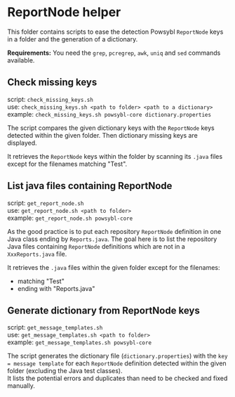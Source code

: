 # ReportNode helper

This folder contains scripts to ease the detection Powsybl `ReportNode` keys in a folder and the generation of a dictionary.

**Requirements:**
You need the `grep`, `pcregrep`, `awk`, `uniq` and `sed` commands available.

## Check missing keys

script: `check_missing_keys.sh`  
use: `check_missing_keys.sh <path to folder> <path to a dictionary>`  
example: `check_missing_keys.sh powsybl-core dictionary.properties`

The script compares the given dictionary keys with the `ReportNode` keys detected within the given folder. Then dictionary missing keys are displayed.

It retrieves the `ReportNode` keys within the folder by scanning its `.java` files except for the filenames matching "Test".

## List java files containing ReportNode

script: `get_report_node.sh`  
use: `get_report_node.sh <path to folder>`  
example: `get_report_node.sh powsybl-core`

As the good practice is to put each repository `ReportNode` definition in one Java class ending by `Reports.java`. The goal here is to list the repository Java files containing `ReportNode` definitions which are not in a `XxxReports.java` file.

It retrieves the `.java` files within the given folder except for the filenames:
- matching "Test"
- ending with "Reports.java"

## Generate dictionary from ReportNode keys

script: `get_message_templates.sh`  
use: `get_message_templates.sh <path to folder>`  
example: `get_message_templates.sh powsybl-core`

The script generates the dictionary file (`dictionary.properties`) with the `key = message template` for each `ReportNode` definition detected within the given folder (excluding the Java test classes).  
It lists the potential errors and duplicates than need to be checked and fixed manually.

